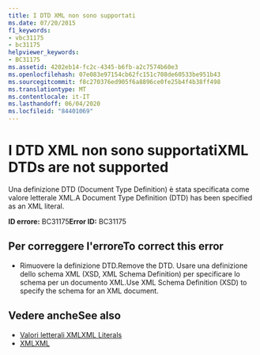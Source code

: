 ```yaml
---
title: I DTD XML non sono supportati
ms.date: 07/20/2015
f1_keywords:
- vbc31175
- bc31175
helpviewer_keywords:
- BC31175
ms.assetid: 4202eb14-fc2c-4345-b6fb-a2c7574b60e3
ms.openlocfilehash: 07e083e97154cb62fc151c708de60533be951b43
ms.sourcegitcommit: f8c270376ed905f6a8896ce0fe25b4f4b38ff498
ms.translationtype: MT
ms.contentlocale: it-IT
ms.lasthandoff: 06/04/2020
ms.locfileid: "84401069"
---
```

# <a name="xml-dtds-are-not-supported"></a><span data-ttu-id="63046-102">I DTD XML non sono supportati</span><span class="sxs-lookup"><span data-stu-id="63046-102">XML DTDs are not supported</span></span>
<span data-ttu-id="63046-103">Una definizione DTD (Document Type Definition) è stata specificata come valore letterale XML.</span><span class="sxs-lookup"><span data-stu-id="63046-103">A Document Type Definition (DTD) has been specified as an XML literal.</span></span>  
  
 <span data-ttu-id="63046-104">**ID errore:** BC31175</span><span class="sxs-lookup"><span data-stu-id="63046-104">**Error ID:** BC31175</span></span>  
  
## <a name="to-correct-this-error"></a><span data-ttu-id="63046-105">Per correggere l'errore</span><span class="sxs-lookup"><span data-stu-id="63046-105">To correct this error</span></span>  
  
- <span data-ttu-id="63046-106">Rimuovere la definizione DTD.</span><span class="sxs-lookup"><span data-stu-id="63046-106">Remove the DTD.</span></span> <span data-ttu-id="63046-107">Usare una definizione dello schema XML (XSD, XML Schema Definition) per specificare lo schema per un documento XML.</span><span class="sxs-lookup"><span data-stu-id="63046-107">Use XML Schema Definition (XSD) to specify the schema for an XML document.</span></span>  
  
## <a name="see-also"></a><span data-ttu-id="63046-108">Vedere anche</span><span class="sxs-lookup"><span data-stu-id="63046-108">See also</span></span>

- [<span data-ttu-id="63046-109">Valori letterali XML</span><span class="sxs-lookup"><span data-stu-id="63046-109">XML Literals</span></span>](../language-reference/xml-literals/index.md)
- [<span data-ttu-id="63046-110">XML</span><span class="sxs-lookup"><span data-stu-id="63046-110">XML</span></span>](../programming-guide/language-features/xml/index.md)
